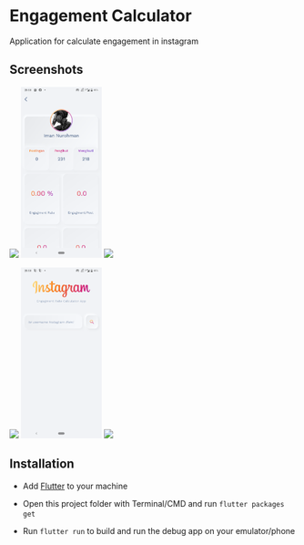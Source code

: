 # Engagement Calculator

Application for calculate engagement in instagram

## Screenshots

<img src="screenshots/home.png" height="300em"/>   <img src="screenshots/result.png" height="300em"/>   <img src="screenshots/route-nearest_driver.png" height="300em"/>

<img src="screenshots/route-detail_driver.png" height="300em"/>   <img src="screenshots/search_user.png" height="300em"/>   <img src="screenshots/payment.png" height="300em"/>



## Installation

- Add [Flutter](https://flutter.dev/docs/get-started/install) to your machine

- Open this project folder with Terminal/CMD and run `flutter packages get`

- Run `flutter run` to build and run the debug app on your emulator/phone

